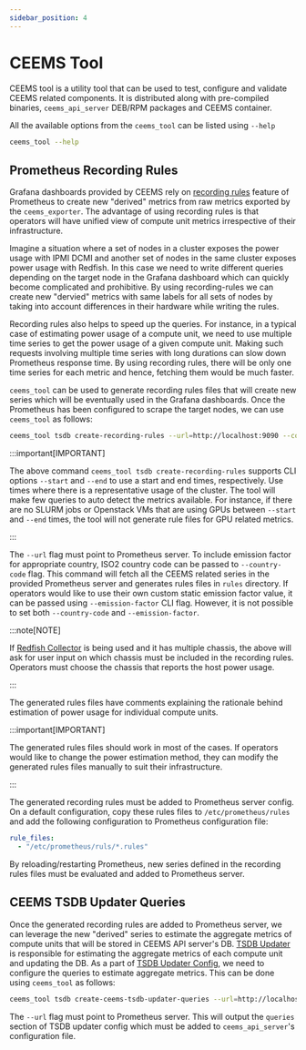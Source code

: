 ```yaml
---
sidebar_position: 4
---
```


# CEEMS Tool

CEEMS tool is a utility tool that can be used to test, configure and validate
CEEMS related components. It is distributed along with pre-compiled binaries,
`ceems_api_server` DEB/RPM packages and CEEMS container.

All the available options from the `ceems_tool` can be listed using `--help`

```bash
ceems_tool --help
```

## Prometheus Recording Rules

Grafana dashboards provided by CEEMS rely on
[recording rules](https://prometheus.io/docs/prometheus/latest/configuration/recording_rules/)
feature of Prometheus to create new "derived" metrics from raw metrics exported by the
`ceems_exporter`. The advantage of using recording rules is that operators will have unified
view of compute unit metrics irrespective of their infrastructure.

Imagine a situation where a set of nodes in a cluster exposes the power usage with
IPMI DCMI and another set of nodes in the same cluster exposes power usage with Redfish. In this
case we need to write different queries depending on the target node in the Grafana dashboard
which can quickly become complicated and prohibitive. By using recording-rules we can create
new "dervied" metrics with same labels for all sets of nodes by taking into account differences
in their hardware while writing the rules.

Recording rules also helps to speed up the queries. For instance, in a typical case of estimating
power usage of a compute unit, we need to use multiple time series to get the power usage of a given
compute unit. Making such requests involving multiple time series with long durations can slow down
Prometheus response time. By using recording rules, there will be only one time series for each
metric and hence, fetching them would be much faster.

`ceems_tool` can be used to generate recording rules files that will create new series which will
be eventually used in the Grafana dashboards. Once the Prometheus has been configured to scrape the
target nodes, we can use `ceems_tool` as follows:

```bash
ceems_tool tsdb create-recording-rules --url=http://localhost:9090 --country-code=FR
```

:::important[IMPORTANT]

The above command `ceems_tool tsdb create-recording-rules` supports CLI options
`--start` and `--end` to use a start and end times, respectively. Use times where there
is a representative usage of the cluster. The tool will make few queries to auto detect
the metrics available. For instance, if there are no SLURM jobs or Openstack VMs that are
using GPUs between `--start` and `--end` times, the tool will not generate rule files
for GPU related metrics.

:::

The `--url` flag must point to Prometheus server. To include emission factor for appropriate country,
ISO2 country code can be passed to `--country-code` flag. This command will fetch all the CEEMS related
series in the provided Prometheus server and generates rules files in `rules` directory. If operators
would like to use their own custom static emission factor value, it can be passed using
`--emission-factor` CLI flag. However, it is not possible to set both `--country-code` and
`--emission-factor`.

:::note[NOTE]

If [Redfish Collector](../configuration/ceems-exporter.md#redfish-collector) is being used and it has
multiple chassis, the above will ask for user input on which chassis must be included in the
recording rules. Operators must choose the chassis that reports the host power usage.

:::

The generated rules files have comments explaining the rationale behind estimation of power usage
for individual compute units.

:::important[IMPORTANT]

The generated rules files should work in most of the cases. If operators would like to change the
power estimation method, they can modify the generated rules files manually to suit their
infrastructure.

:::

The generated recording rules must be added to Prometheus server config. On a default configuration,
copy these rules files to `/etc/prometheus/rules` and add the following configuration to Prometheus
configuration file:

```yml
rule_files:
  - "/etc/prometheus/ruls/*.rules"
```

By reloading/restarting Prometheus, new series defined in the recording rules files must be evaluated
and added to Prometheus server.

## CEEMS TSDB Updater Queries

Once the generated recording rules are added to Prometheus server, we can leverage the new "derived"
series to estimate the aggregate metrics of compute units that will be stored in CEEMS API server's DB.
[TSDB Updater](../components/ceems-api-server.md#updaters) is responsible for estimating the aggregate
metrics of each compute unit and updating the DB. As a part of
[TSDB Updater Config](../configuration/config-reference.md#updater_config), we need to configure the
queries to estimate aggregate metrics. This can be done using `ceems_tool` as follows:

```bash
ceems_tool tsdb create-ceems-tsdb-updater-queries --url=http://localhost:9090
```

The `--url` flag must point to Prometheus server. This will output the `queries` section of TSDB
updater config which must be added to `ceems_api_server`'s configuration file.
